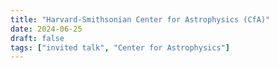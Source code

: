 ```yaml
---
title: "Harvard-Smithsonian Center for Astrophysics (CfA)"
date: 2024-06-25
draft: false
tags: ["invited talk", "Center for Astrophysics"]
---
```

